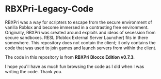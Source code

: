 RBXPri-Legacy-Code
==================

RBXPri was a way for scripters to escape from the secure environment of vanilla Roblox and become immersed in a contrasting free environment.
Originally, RBXPri was created around exploits and ideas of secession from secure sandboxes.  RESL (Roblox External Server Launcher) fits in there somewhere.
This repository does not contain the client; it only contains the code that was used to join games and launch servers from within the client.

The code in this repository is from **RBXPri Blocco Edition v0.7.3**.

I hope you'll have as much fun browsing the code as I did when I was writing the code.  Thank you.
